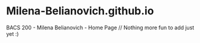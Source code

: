 # Milena-Belianovich.github.io
BACS 200 - Milena Belianovich - Home Page
// Nothing more fun to add just yet :)
